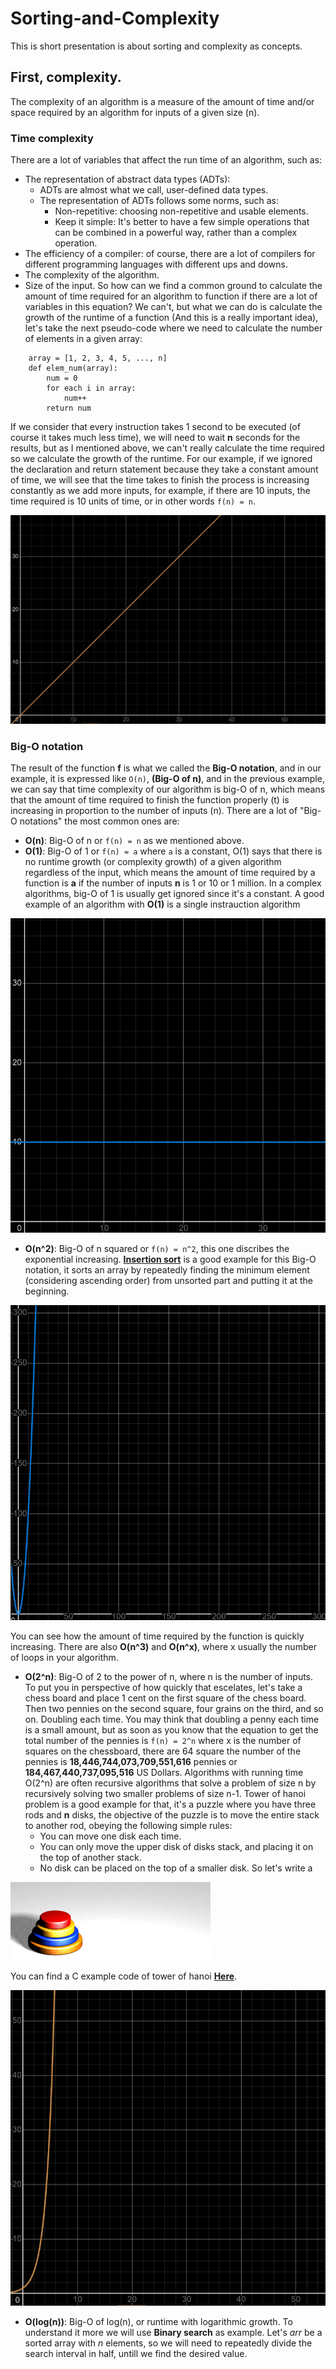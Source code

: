 # Sorting-and-Complexity
This is short presentation is about sorting and complexity as concepts.

## First, complexity.
The complexity of an algorithm is a measure of the amount of time and/or space required by an algorithm for inputs of a given size (n).
### Time complexity
There are a lot of variables that affect the run time of an algorithm, such as:
* The representation of abstract data types (ADTs):
    * ADTs are almost what we call, user-defined data types.
    * The representation of ADTs follows some norms, such as:
        - Non-repetitive: choosing non-repetitive and usable elements.
        - Keep it simple: It's better to have a few simple operations that can be combined in a powerful way, rather than a complex operation.
* The efficiency of a compiler: of course, there are a lot of compilers for different programming languages with different ups and downs.
* The complexity of the algorithm.
* Size of the input.
So how can we find a common ground to calculate the amount of time required for an algorithm to function if there are a lot of variables in this equation?
We can't, but what we can do is calculate the growth of the runtime of a function (And this is a really important idea), let's take the next pseudo-code where we need to calculate the number of elements in a given array:
```
    array = [1, 2, 3, 4, 5, ..., n]
    def elem_num(array):
        num = 0
        for each i in array:
            num++
        return num
```
If we consider that every instruction takes 1 second to be executed (of course it takes much less time), we will need to wait **n** seconds for the results, but as I mentioned above, we can't really calculate the time required so we calculate the growth of the runtime. For our example, if we ignored the declaration and return statement because they take a constant amount of time, we will see that the time takes to finish the process is increasing constantly as we add more inputs, for example, if there are 10 inputs, the time required is 10 units of time, or in other words ``f(n) = n``.

![alt text](https://github.com/MGS15/Sorting-and-Complexity/blob/main/imgs/constant-growth-01.png?raw=true)

### Big-O notation
The result of the function **f** is what we called the **Big-O notation**, and in our example, it is expressed like ``O(n)``, **(Big-O of n)**, and in the previous example, we can say that time complexity of our algorithm is  big-O of n, which means that the amount of time required to finish the function properly (t) is increasing in proportion to the number of inputs (n).
There are a lot of "Big-O notations" the most common ones are:
* **O(n)**: Big-O of n or ``f(n) = n`` as we mentioned above.
* **O(1)**: Big-O of 1 or ``f(n) = a`` where ``a`` is a constant, O(1) says that there is no runtime growth (or complexity growth) of a given algorithm regardless of the input, which means the amount of time required by a function is **a** if the number of inputs **n** is 1 or 10 or 1 million. In a complex algorithms, big-O of 1 is usually get ignored since it's a constant. A good example of an algorithm with **O(1)** is a single instrauction algorithm

![alt text](https://github.com/MGS15/Sorting-and-Complexity/blob/main/imgs/O(1).png?raw=true)

* **O(n^2)**: Big-O of n squared or ``f(n) = n^2``, this one discribes the exponential increasing. **[Insertion sort](https://github.com/MGS15/Sorting-and-Complexity/blob/main/examples/insertion-sort.c)** is a good example for this Big-O notation, it sorts an array by repeatedly finding the minimum element (considering ascending order) from unsorted part and putting it at the beginning.

![alt text](https://github.com/MGS15/Sorting-and-Complexity/blob/main/imgs/Big-O-of-n-squared.png?raw=true)

You can see how the amount of time required by the function is quickly increasing. There are also **O(n^3)** and **O(n^x)**, where x usually the number of loops in your algorithm.

* **O(2^n)**: Big-O of 2 to the power of n, where n is the number of inputs. To put you in perspective of how quickly that escelates, let's take a chess board and place 1 cent on the first square of the chess board. Then two pennies on the second square, four grains on the third, and so on. Doubling each time. You may think that doubling a penny each time is a small amount, but as soon as you know that the equation to get the total number of the pennies is ``f(n) = 2^n`` where x is the number of squares on the chessboard, there are 64 square the number of the pennies is **18,446,744,073,709,551,616** pennies or **184,467,440,737,095,516** US Dollars. Algorithms with running time O(2^n) are often recursive algorithms that solve a problem of size n by recursively solving two smaller problems of size n-1. Tower of hanoi problem is a good example for that, it's a puzzle where you have three rods and **n** disks, the objective of the puzzle is to move the entire stack to another rod, obeying the following simple rules: 
    * You can move one disk each time.
    * You can only move the upper disk of disks stack, and placing it on the top of another stack.
    * No disk can be placed on the top of a smaller disk.
So let's write a 

![alt text](https://github.com/MGS15/Sorting-and-Complexity/blob/main/imgs/Tower_of_Hanoi_.gif?raw=true)

You can find a C example code of tower of hanoi **[Here](https://github.com/MGS15/Sorting-and-Complexity/blob/main/examples/tower-of-hanoi.c)**.

![alt text](https://github.com/MGS15/Sorting-and-Complexity/blob/main/imgs/2-to-powerof-n.png?raw=true)

* **O(log(n))**: Big-O of log(n), or runtime with logarithmic growth. To understand it more we will use **Binary search** as example. Let's *arr* be a sorted array with *n* elements, so we will need to repeatedly divide the search interval in half, untill we find the desired value.
